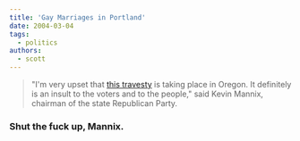 ```yaml
---
title: 'Gay Marriages in Portland'
date: 2004-03-04
tags:
  - politics
authors:
  - scott
---
```


> "I'm very upset that [this travesty](http://apnews.excite.com/article/20040304/D8137LFO0.html) is taking place in Oregon. It definitely is an insult to the voters and to the people," said Kevin Mannix, chairman of the state Republican Party.

### Shut the fuck up, Mannix.
